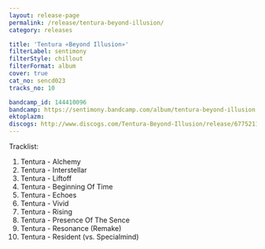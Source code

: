 ```yaml
---
layout: release-page
permalink: /release/tentura-beyond-illusion/
category: releases

title: 'Tentura «Beyond Illusion»'
filterLabel: sentimony
filterStyle: chillout
filterFormat: album
cover: true
cat_no: sencd023
tracks_no: 10

bandcamp_id: 144410096
bandcamp: https://sentimony.bandcamp.com/album/tentura-beyond-illusion
ektoplazm: 
discogs: http://www.discogs.com/Tentura-Beyond-Illusion/release/6775211
---
```


Tracklist:

01. Tentura - Alchemy
02. Tentura - Interstellar
03. Tentura - Liftoff
04. Tentura - Beginning Of Time
05. Tentura - Echoes
06. Tentura - Vivid
07. Tentura - Rising
08. Tentura - Presence Of The Sence
09. Tentura - Resonance (Remake)
10. Tentura - Resident (vs. Specialmind)
